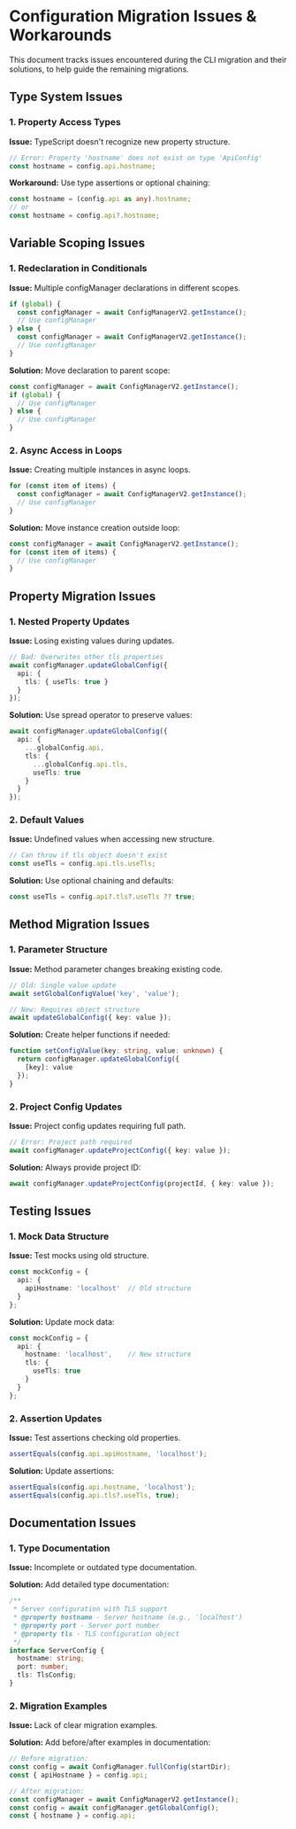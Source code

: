 # Configuration Migration Issues & Workarounds

This document tracks issues encountered during the CLI migration and their solutions, to help guide the remaining migrations.

## Type System Issues

### 1. Property Access Types
**Issue:** TypeScript doesn't recognize new property structure.
```typescript
// Error: Property 'hostname' does not exist on type 'ApiConfig'
const hostname = config.api.hostname;
```

**Workaround:** Use type assertions or optional chaining:
```typescript
const hostname = (config.api as any).hostname;
// or
const hostname = config.api?.hostname;
```

## Variable Scoping Issues

### 1. Redeclaration in Conditionals
**Issue:** Multiple configManager declarations in different scopes.
```typescript
if (global) {
  const configManager = await ConfigManagerV2.getInstance();
  // Use configManager
} else {
  const configManager = await ConfigManagerV2.getInstance();
  // Use configManager
}
```

**Solution:** Move declaration to parent scope:
```typescript
const configManager = await ConfigManagerV2.getInstance();
if (global) {
  // Use configManager
} else {
  // Use configManager
}
```

### 2. Async Access in Loops
**Issue:** Creating multiple instances in async loops.
```typescript
for (const item of items) {
  const configManager = await ConfigManagerV2.getInstance();
  // Use configManager
}
```

**Solution:** Move instance creation outside loop:
```typescript
const configManager = await ConfigManagerV2.getInstance();
for (const item of items) {
  // Use configManager
}
```

## Property Migration Issues

### 1. Nested Property Updates
**Issue:** Losing existing values during updates.
```typescript
// Bad: Overwrites other tls properties
await configManager.updateGlobalConfig({
  api: {
    tls: { useTls: true }
  }
});
```

**Solution:** Use spread operator to preserve values:
```typescript
await configManager.updateGlobalConfig({
  api: {
    ...globalConfig.api,
    tls: {
      ...globalConfig.api.tls,
      useTls: true
    }
  }
});
```

### 2. Default Values
**Issue:** Undefined values when accessing new structure.
```typescript
// Can throw if tls object doesn't exist
const useTls = config.api.tls.useTls;
```

**Solution:** Use optional chaining and defaults:
```typescript
const useTls = config.api?.tls?.useTls ?? true;
```

## Method Migration Issues

### 1. Parameter Structure
**Issue:** Method parameter changes breaking existing code.
```typescript
// Old: Single value update
await setGlobalConfigValue('key', 'value');

// New: Requires object structure
await updateGlobalConfig({ key: value });
```

**Solution:** Create helper functions if needed:
```typescript
function setConfigValue(key: string, value: unknown) {
  return configManager.updateGlobalConfig({
    [key]: value
  });
}
```

### 2. Project Config Updates
**Issue:** Project config updates requiring full path.
```typescript
// Error: Project path required
await configManager.updateProjectConfig({ key: value });
```

**Solution:** Always provide project ID:
```typescript
await configManager.updateProjectConfig(projectId, { key: value });
```

## Testing Issues

### 1. Mock Data Structure
**Issue:** Test mocks using old structure.
```typescript
const mockConfig = {
  api: {
    apiHostname: 'localhost'  // Old structure
  }
};
```

**Solution:** Update mock data:
```typescript
const mockConfig = {
  api: {
    hostname: 'localhost',    // New structure
    tls: {
      useTls: true
    }
  }
};
```

### 2. Assertion Updates
**Issue:** Test assertions checking old properties.
```typescript
assertEquals(config.api.apiHostname, 'localhost');
```

**Solution:** Update assertions:
```typescript
assertEquals(config.api.hostname, 'localhost');
assertEquals(config.api.tls?.useTls, true);
```

## Documentation Issues

### 1. Type Documentation
**Issue:** Incomplete or outdated type documentation.

**Solution:** Add detailed type documentation:
```typescript
/**
 * Server configuration with TLS support
 * @property hostname - Server hostname (e.g., 'localhost')
 * @property port - Server port number
 * @property tls - TLS configuration object
 */
interface ServerConfig {
  hostname: string;
  port: number;
  tls: TlsConfig;
}
```

### 2. Migration Examples
**Issue:** Lack of clear migration examples.

**Solution:** Add before/after examples in documentation:
```typescript
// Before migration:
const config = await ConfigManager.fullConfig(startDir);
const { apiHostname } = config.api;

// After migration:
const configManager = await ConfigManagerV2.getInstance();
const config = await configManager.getGlobalConfig();
const { hostname } = config.api;
```